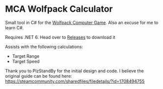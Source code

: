 # MCA Wolfpack Calculator
Small tool in C# for the [Wolfpack Computer Game](https://www.wolfpackgame.com/). Also an excuse for me to learn C#.

Requires .NET 6. Head over to [Releases](https://github.com/adevries17/MCAWolfpackCalculator/releases) to download it

Assists with the following calculations:
- Target Range
- Target Speed


Thank you to PlzStandBy for the initial design and code. I believe the original guide can be found here: https://steamcommunity.com/sharedfiles/filedetails/?id=1708494755

